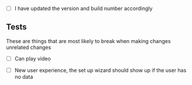 - [ ] I have updated the version and build number accordingly

## Tests

These are things that are most likely to break when making changes unrelated changes

- [ ] Can play video
- [ ] New user experience, the set up wizard should show up if the user has no data

